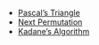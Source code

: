 
<ul>
  <li>
    <a href="https://leetcode.com/problems/pascals-triangle/submissions/840844311/"> Pascal’s Triangle</a>
  </li>
  
  <li>
    <a href="https://leetcode.com/problems/next-permutation/submissions/840843273/"> Next Permutation</a>
  </li>
  
  <li>
    <a href="https://leetcode.com/problems/maximum-subarray/submissions/841205160/"> Kadane’s Algorithm</a>
  </li>
    

